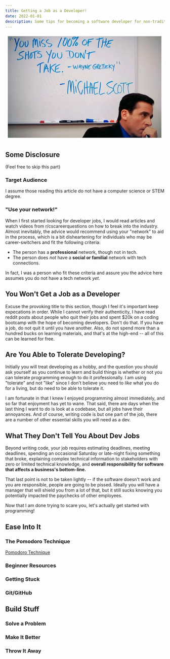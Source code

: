 ```yaml
---
title: Getting a Job as a Developer!
date: 2022-01-01
description: Some tips for becoming a software developer for non-traditional job seekers.
---
```


![Michael Scott from the office](./office.jpg)

## Some Disclosure

<!-- Add link to next section -->
(Feel free to skip this part)

### Target Audience

I assume those reading this article do not have a computer science or STEM degree. 

### "Use your network!"
When I first started looking for developer jobs, I would read articles and watch videos from  r/cscareerquestions on how to break into the industry. Almost inevitably, the advice would recommend using your "network" to aid in the process, which is a bit disheartening for individuals who may be career-switchers and fit the following criteria:
- The person has a **professional** network, though not in tech.
- The person does *not* have a **social or familial** network with tech connections.

In fact, I was a person who fit these criteria and assure you the advice here assumes you do not have a tech network *yet.*


## You Won't Get a Job as a Developer

Excuse the provoking title to this section, though I feel it's important keep expecations in order. While I cannot verify their authenticity, I have read reddit posts about people who quit their jobs and spent $20k on a coding bootcamp with the hope of becoming developers. Don't do that. If you have a job, do not quit it until you have another. Also, do not spend more than a hundred bucks on learning materials, and that's at the high-end -- all of this can be learned for free.

## Are You Able to Tolerate Developing?
Initially you will treat developing as a hobby, and the question you should ask yourself as you continue to learn and build things is whether or not you can tolerate programming enough to do it professionally. I am using "tolerate" and not "like" since I don't believe you need to *like* what you do for a living, but do need to be able to tolerate it.

I am fortunate in that I knew I enjoyed programming almost immediately, and so far that enjoyment has yet to wane. That said, there are days when the last thing I want to do is look at a codebase, but all jobs have their annoyances. And of course, writing code is but one part of the job, there are a number of other essential skills you will need as a dev.

## What They Don't Tell You About Dev Jobs
Beyond writing code, your job requires estimating deadlines, meeting deadlines, spending an occasional Saturday or late-night fixing something that broke, explaining complex technical information to stakeholders with zero or limited technical knowledge, and **overall responsibility for software that affects a business's bottom-line.** 

That last point is not to be taken lightly -- if the software doesn't work and you are responsible, people are going to be pissed. Ideally you will have a manager that will shield you from a lot of that, but it still sucks knowing you potentially impacted the paychecks of other employees.

Now that I am done trying to scare you, let's actually get started with programming!

## Ease Into It

### The Pomodoro Technique
[Pomodoro Technique](https://en.wikipedia.org/wiki/Pomodoro_Technique)
### Beginner Resources

### Getting Stuck
### Git/GitHub

## Build Stuff
### Solve a Problem
### Make It Better
### Throw It Away
